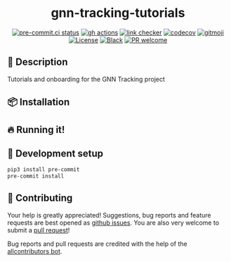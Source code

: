 <div align="center">

# gnn-tracking-tutorials

<!-- ALL-CONTRIBUTORS-BADGE:START - Do not remove or modify this section -->
<!-- ALL-CONTRIBUTORS-BADGE:END -->
<!-- [![Documentation Status](https://readthedocs.org/projects/gnn-tracking-tutorials/badge/?version=latest)](https://gnn-tracking-tutorials.readthedocs.io/) -->
<!-- [![Pypi status](https://badge.fury.io/py/gnn-tracking-tutorials.svg)](https://pypi.org/project/gnn-tracking-tutorials/) -->

[![pre-commit.ci status](https://results.pre-commit.ci/badge/github/gnn-tracking/gnn-tracking-tutorials/main.svg)](https://results.pre-commit.ci/latest/github/gnn-tracking/gnn-tracking-tutorials/main)
[![gh actions](https://github.com/gnn-tracking/gnn-tracking-tutorials/actions/workflows/test.yaml/badge.svg)](https://github.com/gnn-tracking/gnn-tracking-tutorials/actions/workflows/test.yaml)
[![link checker](https://github.com/gnn-tracking/gnn-tracking-tutorials/actions/workflows/check-links.yaml/badge.svg)](https://github.com/gnn-tracking/gnn-tracking-tutorials/actions/workflows/check-links.yaml)
[![codecov](https://codecov.io/github/gnn-tracking/gnn-tracking-tutorials/branch/main/graph/badge.svg?token=6MQZ4LODE5)](https://codecov.io/github/gnn-tracking/gnn-tracking-tutorials)
[![gitmoji](https://img.shields.io/badge/gitmoji-%20😜%20😍-FFDD67.svg)](https://gitmoji.dev)
[![License](https://img.shields.io/github/license/gnn-tracking/gnn-tracking-tutorials)](https://github.com/gnn-tracking/gnn-tracking-tutorials/blob/master/LICENSE.txt)
[![Black](https://img.shields.io/badge/code%20style-black-000000.svg)](https://github.com/python/black)
[![PR welcome](https://img.shields.io/badge/PR-Welcome-%23FF8300.svg)](https://git-scm.com/book/en/v2/GitHub-Contributing-to-a-Project)

</div>

## 📝 Description

Tutorials and onboarding for the GNN Tracking project

## 📦 Installation

## 🔥 Running it!

## 🧰 Development setup

```bash
pip3 install pre-commit
pre-commit install
```

## 💖 Contributing

Your help is greatly appreciated! Suggestions, bug reports and feature requests are best opened as [github issues][github-issues]. You are also very welcome to submit a [pull request][pulls]!

Bug reports and pull requests are credited with the help of the [allcontributors bot](https://allcontributors.org/).

<!-- ## ✨ Contributors -->
<!--  -->
<!-- Thanks goes to these wonderful people ([emoji key](https://allcontributors.org/docs/en/emoji-key)): -->
<!--  -->
<!-- ALL-CONTRIBUTORS-LIST:START - Do not remove or modify this section -->
<!-- prettier-ignore-start -->
<!-- markdownlint-disable -->
<!-- markdownlint-restore -->
<!-- prettier-ignore-end -->

<!-- ALL-CONTRIBUTORS-LIST:END -->
<!--  -->
<!-- This project follows the [all-contributors](https://github.com/all-contributors/all-contributors) specification. Contributions of any kind welcome! -->

[github-issues]: https://github.com/gnn-tracking/gnn-tracking-tutorials/issues
[pulls]: https://github.com/gnn-tracking/gnn-tracking-tutorials/pulls
